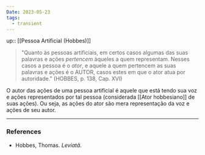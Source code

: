 ```yaml
---
Date: 2023-05-23
tags:
  - transient
---
```

up:: [[Pessoa Artificial (Hobbes)]]

> "Quanto às pessoas artificiais, em certos casos algumas das suas palavras e ações *pertencem* àqueles a quem representam.
> Nesses casos a pessoa é o *ator*, e aquele a quem pertencem as suas palavras e ações é o AUTOR, casos estes em que o ator atua por autoridade." (HOBBES, p. 138, Cap. XVI)

O autor das ações de uma pessoa artificial é aquele que está tendo sua voz e ações representados por tal pessoa (considerada [[Ator hobbesiano]] de suas ações). Ou seja, as ações do ator são mera representação da voz e ações de seu autor.

---
### References
- Hobbes, Thomas. _Leviatã_.